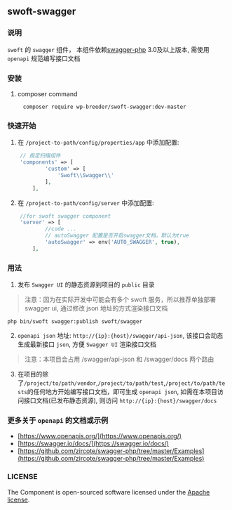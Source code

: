 ## swoft-swagger

### 说明

   `swoft` 的 `swagger` 组件， 本组件依赖[swagger-php](https://github.com/zircote/swagger-php) 3.0及以上版本, 需使用 `openapi` 规范编写接口文档

### 安装

1. composer command

```shell
     composer require wp-breeder/swoft-swagger:dev-master 
```

### 快速开始

1. 在 `/project-to-path/config/properties/app` 中添加配置:

```php
    // 指定扫描组件
    'components' => [
            'custom' => [
                'Swoft\\Swagger\\'
            ],
        ],
```

2. 在 `/project-to-path/config/server` 中添加配置:

```php
    //for swoft swagger component
    'server' => [
            //code ...
            // autoSwagger 配置是否开启swagger文档，默认为true
            'autoSwagger' => env('AUTO_SWAGGER', true),
        ],
```

### 用法

1. 发布 `Swagger UI` 的静态资源到项目的 `public` 目录

> 注意：因为在实际开发中可能会有多个 swoft 服务，所以推荐单独部署 swagger ui, 通过修改 json 地址的方式渲染接口文档

```shell
php bin/swoft swagger:publish swoft/swagger
```
2. `openapi json` 地址: `http://{ip}:{host}/swagger/api-json`, 该接口会动态生成最新接口 `json`, 方便 `Swagger UI` 渲染接口文档
> 注意：本项目会占用 /swagger/api-json 和 /swagger/docs 两个路由

3. 在项目的除了`/project/to/path/vendor`,`/project/to/path/test`,`/project/to/path/tests`的任何地方开始编写接口文档，即可生成 `openapi json`, 如需在本项目访问接口文档(已发布静态资源), 则访问 `http://{ip}:{host}/swagger/docs`

### 更多关于 `openapi` 的文档或示例

- [https://www.openapis.org/](https://www.openapis.org/)
- [https://swagger.io/docs/](https://swagger.io/docs/)
- [https://github.com/zircote/swagger-php/tree/master/Examples](https://github.com/zircote/swagger-php/tree/master/Examples)

### LICENSE
The Component is open-sourced software licensed under the [Apache license](https://github.com/wp-breeder/swoft-swagger/blob/master/LICENSE).
